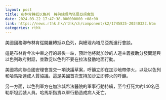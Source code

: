 ```yaml
---
layout: post
title: 布林肯轉抵以色列　將與總理內塔尼亞胡會談
date: 2024-03-22 17:47:38.000000000 +08:00
link: https://news.rthk.hk/rthk/ch/component/k2/1745825-20240322.htm
categories: rthk
---
```


美國國務卿布林肯從開羅轉抵以色列，與總理內塔尼亞胡進行會談。

這是布林肯今次中東之行的最後一站，預計他將就加沙的人道主義援助分發問題與以色列政府對話，並敦促以色列不要在拉法發動地面行動。

美國將向聯合國安理會提交一項決議草案，呼籲立即在加沙地帶停火，以及以色列和哈馬斯達成人質協議。這是美國首次支持加沙立即停火的呼籲。 

另一方面，以色列軍方在加沙城希法醫院的軍事行動持續，至今打死大約140名巴勒斯坦武裝人員。哈馬斯指責以軍行動造成病人死亡。
